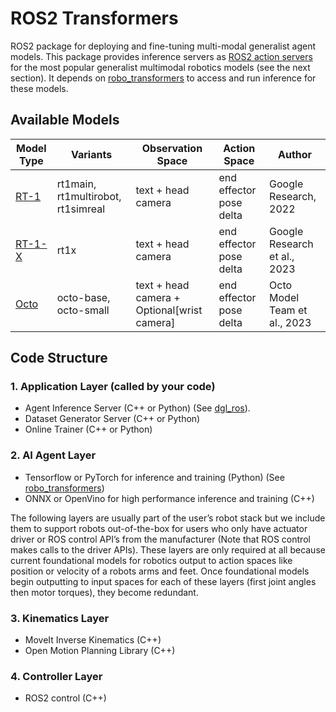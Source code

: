 # ROS2 Transformers

ROS2 package for deploying and fine-tuning multi-modal generalist agent models. This package provides inference servers as [ROS2 action servers](https://docs.ros.org/en/humble/Tutorials/Intermediate/Writing-an-Action-Server-Client/Cpp.html) for the most popular generalist multimodal robotics models (see the next section). It depends on [robo_transformers](https://github.com/sebbyjp/robo_transformers) to access and run inference for these models.

## Available Models

| Model Type |  Variants | Observation Space | Action Space | Author |
| ---------- | --------- | ------- | ------- | ------- |
| [RT-1](https://robotics-transformer1.github.io/)     | rt1main, rt1multirobot, rt1simreal | text + head camera | end effector pose delta |  Google Research, 2022 |
| [RT-1-X](https://robotics-transformer-x.github.io/)  | rt1x   | text + head camera | end effector pose delta |  Google Research et al., 2023 |
| [Octo](https://github.com/octo-models/octo) | octo-base, octo-small | text + head camera + Optional[wrist camera] | end effector pose delta |  Octo Model Team et al., 2023 |

## Code Structure

### 1. Application Layer (called by your code)

- Agent Inference Server (C++ or Python) (See [dgl_ros](https://github.com/sebbyjp/dgl_ros)).
- Dataset Generator Server (C++ or Python)
- Online Trainer (C++ or Python)

### 2. AI Agent Layer

- Tensorflow or PyTorch for inference and training (Python) (See [robo_transformers](https://github.com/sebbyjp/robo_transformers))
- ONNX or OpenVino for high performance inference and training (C++)

The following layers are usually part of the user’s robot stack but we include them to support robots out-of-the-box for users who only have actuator driver or ROS control API’s from the manufacturer (Note that ROS control makes calls to the driver APIs). These layers are only required at all because current foundational models for robotics output to action spaces like position or velocity of a robots arms and feet. Once foundational models begin outputting to input spaces for each of these layers (first joint angles then motor torques), they become redundant.

### 3. Kinematics Layer

- MoveIt Inverse Kinematics (C++)
- Open Motion Planning Library (C++)

### 4. Controller Layer

- ROS2 control (C++)
